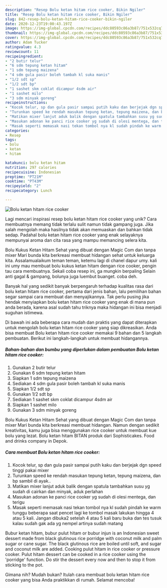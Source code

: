 ```yaml
---
description: "Resep Bolu ketan hitam rice cooker, Bikin Ngiler"
title: "Resep Bolu ketan hitam rice cooker, Bikin Ngiler"
slug: 842-resep-bolu-ketan-hitam-rice-cooker-bikin-ngiler
date: 2020-12-23T19:00:43.197Z
image: https://img-global.cpcdn.com/recipes/ddc80593c86a3b87/751x532cq70/bolu-ketan-hitam-rice-cooker-foto-resep-utama.jpg
thumbnail: https://img-global.cpcdn.com/recipes/ddc80593c86a3b87/751x532cq70/bolu-ketan-hitam-rice-cooker-foto-resep-utama.jpg
cover: https://img-global.cpcdn.com/recipes/ddc80593c86a3b87/751x532cq70/bolu-ketan-hitam-rice-cooker-foto-resep-utama.jpg
author: Adam Tucker
ratingvalue: 4.3
reviewcount: 11
recipeingredient:
- "2 butir telur"
- "6 sdm tepung ketan hitam"
- "1 sdm tepung maizena"
- "4 sdm gula pasir boleh tambah kl suka manis"
- "1/2 sdt sp"
- "1/2 sdt bp"
- "1 sashet skm coklat dicampur 4sdm air"
- "1 sashet milo"
- "3 sdm minyak goreng"
recipeinstructions:
- "Kocok telur, sp dan gula pasir sampai putih kaku dan berjejak dgn speed tinggi pakai mixer"
- "Turunkan speed ke rendah masukan tepung ketan, tepung maizena, dan bp sambil di ayak.."
- "Matikan mixer lanjut aduk balik dengan spatula tambahkan susu yg sudah di cairkan dan minyak, aduk perlahan"
- "Masukan adonan ke panci rice cooker yg sudah di olesi mentega, dan terigu"
- "Masak seperti memasak nasi tekan tombol nya kl sudah pindah ke warm tunggu beberapa saat pencet lagi ke tombol masak lakukan hingga 4 atau 5 kali. Jangan dibuka2 setelah 4 atau 5 kali baru buka dan tes tusuk kalau sudah gak ada yg nempel artinya sudah matang"
categories:
- Resep
tags:
- bolu
- ketan
- hitam

katakunci: bolu ketan hitam 
nutrition: 297 calories
recipecuisine: Indonesian
preptime: "PT21M"
cooktime: "PT43M"
recipeyield: "2"
recipecategory: Lunch

---
```



![Bolu ketan hitam rice cooker](https://img-global.cpcdn.com/recipes/ddc80593c86a3b87/751x532cq70/bolu-ketan-hitam-rice-cooker-foto-resep-utama.jpg)

Lagi mencari inspirasi resep bolu ketan hitam rice cooker yang unik? Cara membuatnya memang tidak terlalu sulit namun tidak gampang juga. Jika salah mengolah maka hasilnya tidak akan memuaskan dan bahkan tidak sedap. Padahal bolu ketan hitam rice cooker yang enak selayaknya mempunyai aroma dan cita rasa yang mampu memancing selera kita.

Bolu Kukus Ketan Hitam Sehat yang dibuat dengan Magic Com dan tanpa mixer Mari bunda kita berkreasi membuat hidangan sehat untuk keluarga kita. Assalamualaikum teman teman, ketemu lagi di chanel dapur umy. kali ini umy mau membuat bolu kukus ketan hitam dengan rice cooker, pengin tau cara membuatnya. Sekali coba resep ini, ga mungkin berpaling Selain anti gagal &amp; gampang, bolunya juga luembut buanget. coba deh.

Banyak hal yang sedikit banyak berpengaruh terhadap kualitas rasa dari bolu ketan hitam rice cooker, pertama dari jenis bahan, lalu pemilihan bahan segar sampai cara membuat dan menyajikannya. Tak perlu pusing jika hendak menyiapkan bolu ketan hitam rice cooker yang enak di mana pun anda berada, karena asal sudah tahu triknya maka hidangan ini bisa menjadi suguhan istimewa.


Di bawah ini ada beberapa cara mudah dan praktis yang dapat diterapkan untuk mengolah bolu ketan hitam rice cooker yang siap dikreasikan. Anda bisa membuat Bolu ketan hitam rice cooker memakai 9 bahan dan 5 langkah pembuatan. Berikut ini langkah-langkah untuk membuat hidangannya.

<!--inarticleads1-->

##### Bahan-bahan dan bumbu yang diperlukan dalam pembuatan Bolu ketan hitam rice cooker:

1. Gunakan 2 butir telur
1. Gunakan 6 sdm tepung ketan hitam
1. Siapkan 1 sdm tepung maizena
1. Sediakan 4 sdm gula pasir boleh tambah kl suka manis
1. Siapkan 1/2 sdt sp
1. Gunakan 1/2 sdt bp
1. Sediakan 1 sashet skm coklat dicampur 4sdm air
1. Siapkan 1 sashet milo
1. Gunakan 3 sdm minyak goreng


Bolu Kukus Ketan Hitam Sehat yang dibuat dengan Magic Com dan tanpa mixer Mari bunda kita berkreasi membuat hidangan. Namun dengan sedikit kreativitas, kamu juga bisa menggunakan rice cooker untuk membuat kue bolu yang lezat. Bolu ketan hitam BITAN produk dari Sophisticakes. Food and drinks company in Depok. 

<!--inarticleads2-->

##### Cara membuat Bolu ketan hitam rice cooker:

1. Kocok telur, sp dan gula pasir sampai putih kaku dan berjejak dgn speed tinggi pakai mixer
1. Turunkan speed ke rendah masukan tepung ketan, tepung maizena, dan bp sambil di ayak..
1. Matikan mixer lanjut aduk balik dengan spatula tambahkan susu yg sudah di cairkan dan minyak, aduk perlahan
1. Masukan adonan ke panci rice cooker yg sudah di olesi mentega, dan terigu
1. Masak seperti memasak nasi tekan tombol nya kl sudah pindah ke warm tunggu beberapa saat pencet lagi ke tombol masak lakukan hingga 4 atau 5 kali. Jangan dibuka2 setelah 4 atau 5 kali baru buka dan tes tusuk kalau sudah gak ada yg nempel artinya sudah matang


Bubur ketan hitam, bubur pulut hitam or bubur injun is an Indonesian sweet dessert made from black glutinous rice porridge with coconut milk and palm sugar or cane sugar. The black glutinous rice are boiled until soft, and sugar and coconut milk are added. Cooking pulut hitam in rice cooker or pressure cooker. Pulut hitam dessert can be cooked in a rice cooker using the &#39;porridge&#39; function. Do stir the dessert every now and then to stop it from sticking to the pot. 

Gimana nih? Mudah bukan? Itulah cara membuat bolu ketan hitam rice cooker yang bisa Anda praktikkan di rumah. Selamat mencoba!
